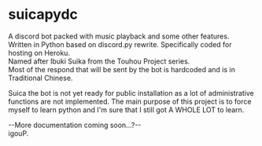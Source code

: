 # suicapydc
A discord bot packed with music playback and some other features.
<br>Written in Python based on discord.py rewrite. Specifically coded for hosting on Heroku.
<br>Named after Ibuki Suika from the Touhou Project series.
<br>Most of the respond that will be sent by the bot is hardcoded and is in Traditional Chinese.
<p>
  Suica the bot is not yet ready for public installation as a lot of administrative functions are not implemented. The main purpose of this project is to force myself to learn python and I'm sure that I still got A WHOLE LOT to learn.
</p>

--More documentation coming soon...?--
<br>
igouP.
